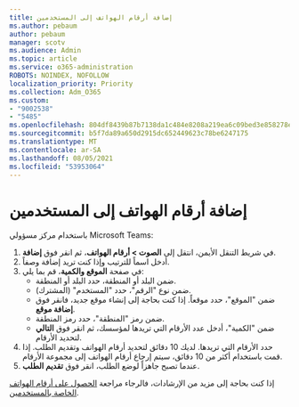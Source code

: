 ```yaml
---
title: إضافة أرقام الهواتف إلى المستخدمين
ms.author: pebaum
author: pebaum
manager: scotv
ms.audience: Admin
ms.topic: article
ms.service: o365-administration
ROBOTS: NOINDEX, NOFOLLOW
localization_priority: Priority
ms.collection: Adm_O365
ms.custom:
- "9002538"
- "5485"
ms.openlocfilehash: 804df8439b87b7138da1c484e8208a219ea6c09bed3e858278e4334c0c6612cb
ms.sourcegitcommit: b5f7da89a650d2915dc652449623c78be6247175
ms.translationtype: MT
ms.contentlocale: ar-SA
ms.lasthandoff: 08/05/2021
ms.locfileid: "53953064"
---
```

# <a name="adding-phone-numbers-to-users"></a>إضافة أرقام الهواتف إلى المستخدمين

باستخدام مركز مسؤولي Microsoft Teams:

1. في شريط التنقل الأيمن، انتقل إلى **الصوت > أرقام الهواتف**، ثم انقر فوق **إضافة**.
2. أدخل اسماً للترتيب وإذا كنت تريد إضافة وصفاً.
3. في صفحة **الموقع والكمية**، قم بما يلي:
    - ضمن البلد أو المنطقة، حدد البلد أو المنطقة.
    - ضمن نوع "الرقم"، حدد "المستخدم" (المشترك).
    - ضمن "الموقع"، حدد موقعاً. إذا كنت بحاجة إلى إنشاء موقع جديد، فانقر فوق **إضافة موقع**.
    - ضمن رمز "المنطقة"، حدد رمز المنطقة.
    - ضمن "الكمية"، أدخل عدد الأرقام التي تريدها لمؤسسك، ثم انقر فوق **التالي** لتحديد الأرقام.
4. حدد الأرقام التي تريدها. لديك 10 دقائق لتحديد أرقام الهواتف وتقديم الطلب. إذا قمت باستخدام أكثر من 10 دقائق، سيتم إرجاع أرقام الهواتف إلى مجموعة الأرقام.
5. عندما تصبح جاهزاً لوضع الطلب، انقر فوق **تقديم الطلب**.

إذا كنت بحاجة إلى مزيد من الإرشادات، فالرجاء مراجعة [الحصول على أرقام الهواتف الخاصة بالمستخدمين](https://docs.microsoft.com/microsoftteams/getting-phone-numbers-for-your-users).
